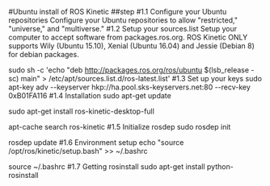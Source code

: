 #Ubuntu install of ROS Kinetic
##step
#1.1 Configure your Ubuntu repositories
Configure your Ubuntu repositories to allow "restricted," "universe," and "multiverse." 
#1.2 Setup your sources.list
Setup your computer to accept software from packages.ros.org. ROS Kinetic ONLY supports Wily (Ubuntu 15.10), Xenial (Ubuntu 16.04) and Jessie (Debian 8) for debian packages. 

sudo sh -c 'echo "deb http://packages.ros.org/ros/ubuntu $(lsb_release -sc) main" > /etc/apt/sources.list.d/ros-latest.list'
#1.3 Set up your keys
sudo apt-key adv --keyserver hkp://ha.pool.sks-keyservers.net:80 --recv-key 0xB01FA116
#1.4 Installation
sudo apt-get update

sudo apt-get install ros-kinetic-desktop-full

apt-cache search ros-kinetic
#1.5 Initialize rosdep
sudo rosdep init

rosdep update
#1.6 Environment setup
echo "source /opt/ros/kinetic/setup.bash" >> ~/.bashrc

source ~/.bashrc
#1.7 Getting rosinstall
sudo apt-get install python-rosinstall

